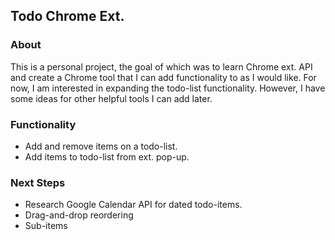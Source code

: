 ## Todo Chrome Ext.

### About
This is a personal project, the goal of which was to learn Chrome ext. API and create a Chrome tool that I can add functionality to as I would like. For now, I am interested in expanding the todo-list functionality. However, I have some ideas for other helpful tools I can add later.

### Functionality
* Add and remove items on a todo-list.
* Add items to todo-list from ext. pop-up.

### Next Steps
* Research Google Calendar API for dated todo-items.
* Drag-and-drop reordering
* Sub-items